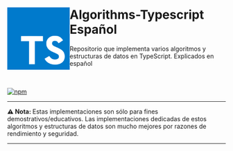 <div>
    <img src="public/TS.png" align="left" width="144px"> <h1>Algorithms-Typescript Español</h1>
    <p>Repositorio que implementa varios algoritmos y estructuras de datos en TypeScript. Explicados en español</p>
    <br>
    <br>
</div>
<div align="center">
    <div align="left">
        <a align="center" href="https://www.npmjs.com/package/typescript"><img alt="npm" src="https://img.shields.io/npm/v/typescript?label=typescript"></a>
    </div>
<hr>
</div>

<div>
<p><b>⚠️ Nota: </b> Estas implementaciones son sólo para fines demostrativos/educativos. Las implementaciones dedicadas de estos algoritmos y estructuras de datos son mucho mejores por razones de rendimiento y seguridad.</p>
</div>
<hr>
